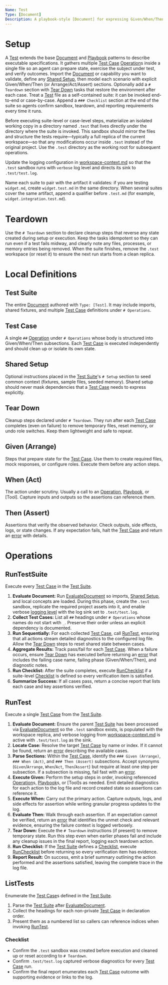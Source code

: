 ```yaml
---
Name: Test
Type: [Document]
Description: A playbook-style [Document] for expressing Given/When/Then test cases that validate Busy concepts, prompts, tools, and workflows.
---
```

[Concept]:./concept.md
[Document]:./document.md
[Operation]:./operation.md
[Checklist]:./checklist.md
[RunChecklist]:./checklist.md#runchecklist
[Playbook]:./playbook.md
[Test]:./test.md
[Test Suite]:./test.md#test-suite
[Test Case]:./test.md#test-case
[Shared Setup]:./test.md#shared-setup
[Tear Down]:./test.md#tear-down
[Given]:./test.md#given-arrange
[When]:./test.md#when-act
[Then]:./test.md#then-assert
[Arrange]:./test.md#given-arrange
[Act]:./test.md#when-act
[Assert]:./test.md#then-assert
[RunTestSuite]:./test.md#runtestsuite
[RunTest]:./test.md#runtest
[ListTests]:./test.md#listtests

# Setup
A [Test] extends the base [Document] and [Playbook] patterns to describe executable specifications. It gathers multiple [Test Case] [Operation]s inside a single file so an agent can prepare state, exercise the subject under test, and verify outcomes. Import the [Document] or capability you want to validate, define any [Shared Setup], then model each scenario with explicit Given/When/Then (or Arrange/Act/Assert) sections. Optionally add a `# Teardown` section with [Tear Down] tasks that restore the environment after each case. Treat a [Test] file as a self-contained suite: it can be invoked end-to-end or case-by-case. Append a `### Checklist` section at the end of the suite so agents confirm sandbox, teardown, and reporting requirements every time it runs.

Before executing suite-level or case-level steps, materialize an isolated working copy in a directory named `.test` that lives directly under the directory where the suite is invoked. This sandbox should mirror the files and structure the tests require—typically a full replica of the current workspace—so that any modifications occur inside `.test` instead of the original project. Use the `.test` directory as the working root for subsequent operations.

Update the logging configuration in [workspace-context.md](./workspace-context.md) so that the `.test` sandbox runs with `verbose` log level and directs its sink to `.test/test.log`.

Name each suite to pair with the artifact it validates: if you are testing `widget.md`, create `widget.test.md` in the same directory. When several suites cover the same artifact, append a qualifier before `.test.md` (for example, `widget.integration.test.md`).

# Teardown
Use the `# Teardown` section to declare cleanup steps that reverse any state created during setup or execution. Keep the tasks idempotent so they can run even if a test fails midway, and clearly note any files, processes, or memory entries being removed. When the suite finishes, remove the `.test` workspace (or reset it) to ensure the next run starts from a clean replica.

# Local Definitions
## Test Suite
The entire [Document] authored with `Type: [Test]`. It may include imports, shared fixtures, and multiple [Test Case] definitions under `# Operations`.

## Test Case
A single `##` [Operation] under `# Operations` whose body is structured into Given/When/Then subsections. Each [Test Case] is executed independently and should clean up or isolate its own state.

## Shared Setup
Optional instructions placed in the [Test Suite]'s `# Setup` section to seed common context (fixtures, sample files, seeded memory). Shared setup should never mask dependencies that a [Test Case] needs to express explicitly.

## Tear Down
Cleanup steps declared under `# Teardown`. They run after each [Test Case] completes (even on failure) to remove temporary files, reset memory, or undo role switches. Keep them lightweight and safe to repeat.

## Given (Arrange)
Steps that prepare state for the [Test Case]. Use them to create required files, mock responses, or configure roles. Execute them before any action steps.

## When (Act)
The action under scrutiny. Usually a call to an [Operation], [Playbook], or [Tool]. Capture inputs and outputs so the assertions can reference them.

## Then (Assert)
Assertions that verify the observed behavior. Check outputs, side effects, logs, or state changes. If any expectation fails, halt the [Test Case] and return an [error](./operation.md#error) with details.

# Operations

## RunTestSuite
Execute every [Test Case] in the [Test Suite].

1. **Evaluate Document:** Run [EvaluateDocument](./document.md#evaluatedocument) so imports, [Shared Setup], and local concepts are loaded. During this phase, create the `.test` sandbox, replicate the required project assets into it, and enable verbose [logging level](./workspace-context.md/#log-level) with the log sink set to `.test/test.log`.
2. **Collect Test Cases:** List all `##` headings under `# Operations` whose names do not start with `_`. Preserve their order unless an explicit dependency is documented.
3. **Run Sequentially:** For each collected [Test Case], call [RunTest](./test.md#runtest), ensuring that all actions stream detailed diagnostics to the configured log file. Allow the [Tear Down] steps to reset shared state between cases.
4. **Aggregate Results:** Track pass/fail for each [Test Case]. When a failure occurs, ensure [Tear Down] has executed before returning an [error](./operation.md#error) that includes the failing case name, failing phase (Given/When/Then), and diagnostic notes.
5. **Run Checklist:** After the suite completes, execute [RunChecklist] if a suite-level [Checklist] is defined so every verification item is satisfied.
6. **Summarize Success:** If all cases pass, return a concise report that lists each case and key assertions verified.

## RunTest
Execute a single [Test Case] from the [Test Suite].

1. **Evaluate Document:** Ensure the parent [Test Suite] has been processed via [EvaluateDocument](./document.md#evaluatedocument) so the `.test` sandbox exists, is populated with the workspace replica, and verbose logging from [workspace-context.md](./workspace-context.md) is active with `.test/test.log` as the sink.
2. **Locate Case:** Resolve the target [Test Case] by name or index. If it cannot be found, return an [error](./operation.md#error) describing the available cases.
3. **Parse Sections:** Within the [Test Case], identify the `### Given (Arrange)`, `### When (Act)`, and `### Then (Assert)` subsections. Accept synonyms (`Given`/`Arrange`, `When`/`Act`, `Then`/`Assert`) but require at least one step per subsection. If a subsection is missing, fail fast with an [error](./operation.md#error).
4. **Execute Given:** Perform the setup steps in order, invoking referenced [Operation]s, [Playbook]s, or [Tool]s as needed. Emit detailed diagnostics for each action to the log file and record created state so assertions can reference it.
5. **Execute When:** Carry out the primary action. Capture outputs, logs, and side effects for assertion while writing granular progress updates to the log.
6. **Evaluate Then:** Walk through each assertion. If an expectation cannot be verified, return an [error](./operation.md#error) that identifies the unmet check and relevant evidence, ensuring the failure context is logged verbosely.
7. **Tear Down:** Execute the `# Teardown` instructions (if present) to remove temporary state. Run this step even when earlier phases fail and include any cleanup issues in the final report, logging each teardown action.
8. **Run Checklist:** If the [Test Suite] defines a [Checklist], execute [RunChecklist] before returning so every verification item has evidence.
9. **Report Result:** On success, emit a brief summary outlining the action performed and the assertions satisfied, leaving the complete trace in the log file.

## ListTests
Enumerate the [Test Case]s defined in the [Test Suite].
1. Parse the [Test Suite] after [EvaluateDocument](./document.md#evaluatedocument).
2. Collect the headings for each non-private [Test Case] in declaration order.
3. Present them as a numbered list so callers can reference indices when invoking [RunTest].

### Checklist
- Confirm the `.test` sandbox was created before execution and cleaned up or reset according to `# Teardown`.
- Confirm `.test/test.log` captured verbose diagnostics for every [Test Case] run.
- Confirm the final report enumerates each [Test Case] outcome with supporting evidence or links to the log.
